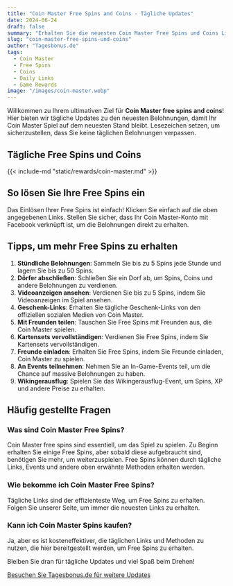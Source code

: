 ```yaml
---
title: "Coin Master Free Spins and Coins - Tägliche Updates"
date: 2024-06-24
draft: false
summary: "Erhalten Sie die neuesten Coin Master Free Spins und Coins Links, die täglich aktualisiert werden. Bleiben Sie im Spiel vorne mit unseren aktuellen Belohnungen."
slug: "coin-master-free-spins-und-coins"
author: "Tagesbonus.de"
tags: 
  - Coin Master
  - Free Spins
  - Coins
  - Daily Links
  - Game Rewards
image: "/images/coin-master.webp"
---
```


Willkommen zu Ihrem ultimativen Ziel für **Coin Master free spins and coins**! Hier bieten wir tägliche Updates zu den neuesten Belohnungen, damit Ihr Coin Master Spiel auf dem neuesten Stand bleibt. Lesezeichen setzen, um sicherzustellen, dass Sie keine täglichen Belohnungen verpassen.

## Tägliche Free Spins und Coins

{{< include-md "static/rewards/coin-master.md" >}}

## So lösen Sie Ihre Free Spins ein

Das Einlösen Ihrer Free Spins ist einfach! Klicken Sie einfach auf die oben angegebenen Links. Stellen Sie sicher, dass Ihr Coin Master-Konto mit Facebook verknüpft ist, um die Belohnungen direkt zu erhalten.

## Tipps, um mehr Free Spins zu erhalten

1. **Stündliche Belohnungen**: Sammeln Sie bis zu 5 Spins jede Stunde und lagern Sie bis zu 50 Spins.
2. **Dörfer abschließen**: Schließen Sie ein Dorf ab, um Spins, Coins und andere Belohnungen zu verdienen.
3. **Videoanzeigen ansehen**: Verdienen Sie bis zu 5 Spins, indem Sie Videoanzeigen im Spiel ansehen.
4. **Geschenk-Links**: Erhalten Sie tägliche Geschenk-Links von den offiziellen sozialen Medien von Coin Master.
5. **Mit Freunden teilen**: Tauschen Sie Free Spins mit Freunden aus, die Coin Master spielen.
6. **Kartensets vervollständigen**: Verdienen Sie Free Spins, indem Sie Kartensets vervollständigen.
7. **Freunde einladen**: Erhalten Sie Free Spins, indem Sie Freunde einladen, Coin Master zu spielen.
8. **An Events teilnehmen**: Nehmen Sie an In-Game-Events teil, um die Chance auf massive Belohnungen zu haben.
9. **Wikingerausflug**: Spielen Sie das Wikingerausflug-Event, um Spins, XP und andere Preise zu erhalten.

## Häufig gestellte Fragen

### Was sind Coin Master Free Spins?
Coin Master free spins sind essentiell, um das Spiel zu spielen. Zu Beginn erhalten Sie einige Free Spins, aber sobald diese aufgebraucht sind, benötigen Sie mehr, um weiterzuspielen. Free Spins können durch tägliche Links, Events und andere oben erwähnte Methoden erhalten werden.

### Wie bekomme ich Coin Master Free Spins?
Tägliche Links sind der effizienteste Weg, um Free Spins zu erhalten. Folgen Sie unserer Seite, um immer die neuesten Links zu erhalten.

### Kann ich Coin Master Spins kaufen?
Ja, aber es ist kosteneffektiver, die täglichen Links und Methoden zu nutzen, die hier bereitgestellt werden, um Free Spins zu erhalten.

Bleiben Sie dran für tägliche Updates und viel Spaß beim Drehen!

[Besuchen Sie Tagesbonus.de für weitere Updates](https://www.tagesbonus.de)